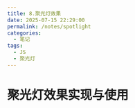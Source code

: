 ```yaml
---
title: 8.聚光灯效果
date: 2025-07-15 22:29:00
permalink: /notes/spotlight
categories:
  - 笔记
tags:
  - JS
  - 聚光灯
---
```


# 聚光灯效果实现与使用

<demo react="react/Spotlight/index.tsx" 
:reactFiles="['react/Spotlight/index.tsx']" 
/>
